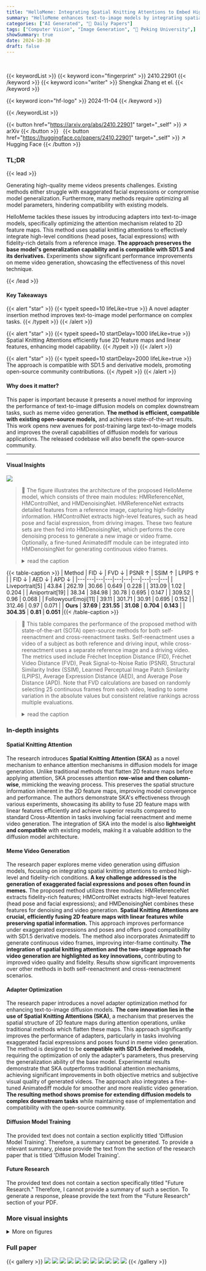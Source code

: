 ```yaml
---
title: "HelloMeme: Integrating Spatial Knitting Attentions to Embed High-Level and Fidelity-Rich Conditions in Diffusion Models"
summary: "HelloMeme enhances text-to-image models by integrating spatial knitting attentions, enabling high-fidelity meme video generation while preserving model generalization."
categories: ["AI Generated", "🤗 Daily Papers"]
tags: ["Computer Vision", "Image Generation", "🏢 Peking University",]
showSummary: true
date: 2024-10-30
draft: false
---
```


<br>

{{< keywordList >}}
{{< keyword icon="fingerprint" >}} 2410.22901 {{< /keyword >}}
{{< keyword icon="writer" >}} Shengkai Zhang et el. {{< /keyword >}}
 
{{< keyword icon="hf-logo" >}} 2024-11-04 {{< /keyword >}}
 
{{< /keywordList >}}

{{< button href="https://arxiv.org/abs/2410.22901" target="_self" >}}
↗ arXiv
{{< /button >}}
&nbsp; 
{{< button href="https://huggingface.co/papers/2410.22901" target="_self" >}}
↗ Hugging Face
{{< /button >}}

### TL;DR


{{< lead >}}

Generating high-quality meme videos presents challenges.  Existing methods either struggle with exaggerated facial expressions or compromise model generalization.  Furthermore, many methods require optimizing all model parameters, hindering compatibility with existing models.  



HelloMeme tackles these issues by introducing adapters into text-to-image models, specifically optimizing the attention mechanism related to 2D feature maps. This method uses spatial knitting attentions to effectively integrate high-level conditions (head poses, facial expressions) with fidelity-rich details from a reference image.  **The approach preserves the base model's generalization capability and is compatible with SD1.5 and its derivatives.**  Experiments show significant performance improvements on meme video generation, showcasing the effectiveness of this novel technique.

{{< /lead >}}


#### Key Takeaways

{{< alert "star" >}}
{{< typeit speed=10 lifeLike=true >}} A novel adapter insertion method improves text-to-image model performance on complex tasks. {{< /typeit >}}
{{< /alert >}}

{{< alert "star" >}}
{{< typeit speed=10 startDelay=1000 lifeLike=true >}} Spatial Knitting Attentions efficiently fuse 2D feature maps and linear features, enhancing model capability. {{< /typeit >}}
{{< /alert >}}

{{< alert "star" >}}
{{< typeit speed=10 startDelay=2000 lifeLike=true >}} The approach is compatible with SD1.5 and derivative models, promoting open-source community contributions. {{< /typeit >}}
{{< /alert >}}

#### Why does it matter?
This paper is important because it presents a novel method for improving the performance of text-to-image diffusion models on complex downstream tasks, such as meme video generation.  **The method is efficient, compatible with existing open-source models,** and achieves state-of-the-art results. This work opens new avenues for post-training large text-to-image models and improves the overall capabilities of diffusion models for various applications.  The released codebase will also benefit the open-source community.

------
#### Visual Insights



![](https://arxiv.org/html/2410.22901/x1.png)

> 🔼 The figure illustrates the architecture of the proposed HelloMeme model, which consists of three main modules: HMReferenceNet, HMControlNet, and HMDenoisingNet. HMReferenceNet extracts detailed features from a reference image, capturing high-fidelity information. HMControlNet extracts high-level features, such as head pose and facial expression, from driving images. These two feature sets are then fed into HMDenoisingNet, which performs the core denoising process to generate a new image or video frame. Optionally, a fine-tuned Animatediff module can be integrated into HMDenoisingNet for generating continuous video frames.
> <details>
> <summary>read the caption</summary>
> Figure 1: Our solution consists of three modules. HMReferenceNet is used to extract Fidelity-Rich features from the reference image, while HMControlNet extracts high-level features such as head pose and facial expression information. HMDenoisingNet receives both sets of features and performs the core denoising function. It can also integrate a fine-tuned Animatediff module to generate continuous video frames.
> </details>





{{< table-caption >}}
| Method | FID ↓ | FVD ↓ | PSNR ↑ | SSIM ↑ | LPIPS ↑ |  | FID ↓ | AED ↓ | APD ↓ |
|---|---|---|---|---|---|---|---|---|---| 
| Liveportrait[5] | 43.84 | 262.19 | 30.66 | 0.649 | 0.228 |  | 313.09 | 1.02 | 0.204 |
| Aniportrait[19] | 38.34 | 384.98 | 30.78 | 0.695 | 0.147 |  | 309.52 | 0.96 | 0.068 |
| FollowyourEmoji[11] | 39.11 | 301.71 | 30.91 | 0.695 | 0.152 |  | 312.46 | 0.97 | 0.071 |
| **Ours** | **37.69** | **231.55** | **31.08** | **0.704** | **0.143** |  | **304.35** | **0.81** | **0.051** |{{< /table-caption >}}

> 🔼 This table compares the performance of the proposed method with state-of-the-art (SOTA) open-source methods for both self-reenactment and cross-reenactment tasks.  Self-reenactment uses a video of a subject as both reference and driving input, while cross-reenactment uses a separate reference image and a driving video.  The metrics used include Fréchet Inception Distance (FID), Fréchet Video Distance (FVD), Peak Signal-to-Noise Ratio (PSNR), Structural Similarity Index (SSIM), Learned Perceptual Image Patch Similarity (LPIPS), Average Expression Distance (AED), and Average Pose Distance (APD). Note that FVD calculations are based on randomly selecting 25 continuous frames from each video, leading to some variation in the absolute values but consistent relative rankings across multiple evaluations.
> <details>
> <summary>read the caption</summary>
> Table 1: In comparing our method with the open-source SOTA, it’s important to note that during FVD evaluation, 25 continuous frames are randomly selected from each sample video to calculate the metrics. This leads to variations in the absolute values of test results each time; however, after multiple validations, we found that their relative rankings remain consistent with the values presented in the table.
> </details>





### In-depth insights


#### Spatial Knitting Attention
The research introduces **Spatial Knitting Attention (SKA)** as a novel mechanism to enhance attention mechanisms in diffusion models for image generation.  Unlike traditional methods that flatten 2D feature maps before applying attention, SKA processes attention **row-wise and then column-wise**, mimicking the weaving process. This preserves the spatial structure information inherent in the 2D feature maps, improving model convergence and performance.  The authors demonstrate SKA's effectiveness through various experiments, showcasing its ability to fuse 2D feature maps with linear features efficiently and achieve superior results compared to standard Cross-Attention in tasks involving facial reenactment and meme video generation.  The integration of SKA into the model is also **lightweight and compatible** with existing models, making it a valuable addition to the diffusion model architecture.

#### Meme Video Generation
The research paper explores meme video generation using diffusion models, focusing on integrating spatial knitting attentions to embed high-level and fidelity-rich conditions.  **A key challenge addressed is the generation of exaggerated facial expressions and poses often found in memes.** The proposed method utilizes three modules: HMReferenceNet extracts fidelity-rich features; HMControlNet extracts high-level features (head pose and facial expressions); and HMDenoisingNet combines these features for denoising and video generation.  **Spatial Knitting Attentions are crucial, efficiently fusing 2D feature maps with linear features while preserving spatial information.** This approach improves performance under exaggerated expressions and poses and offers good compatibility with SD1.5 derivative models. The method also incorporates Animatediff to generate continuous video frames, improving inter-frame continuity.  **The integration of spatial knitting attention and the two-stage approach for video generation are highlighted as key innovations,** contributing to improved video quality and fidelity. Results show significant improvements over other methods in both self-reenactment and cross-reenactment scenarios.

#### Adapter Optimization
The research paper introduces a novel adapter optimization method for enhancing text-to-image diffusion models.  **The core innovation lies in the use of Spatial Knitting Attentions (SKA)**, a mechanism that preserves the spatial structure of 2D feature maps during attention operations, unlike traditional methods which flatten these maps. This approach significantly improves the performance of adapters, particularly in tasks involving exaggerated facial expressions and poses found in meme video generation.  The method is designed to be **compatible with SD1.5 derived models**, requiring the optimization of only the adapter's parameters, thus preserving the generalization ability of the base model.  Experimental results demonstrate that SKA outperforms traditional attention mechanisms, achieving significant improvements in both objective metrics and subjective visual quality of generated videos.  The approach also integrates a fine-tuned Animatediff module for smoother and more realistic video generation.  **The resulting method shows promise for extending diffusion models to complex downstream tasks** while maintaining ease of implementation and compatibility with the open-source community.

#### Diffusion Model Training
The provided text does not contain a section explicitly titled 'Diffusion Model Training'.  Therefore, a summary cannot be generated.  To provide a relevant summary, please provide the text from the section of the research paper that is titled 'Diffusion Model Training'.

#### Future Research
The provided text does not contain a section specifically titled "Future Research."  Therefore, I cannot provide a summary of such a section.  To generate a response, please provide the text from the "Future Research" section of your PDF.


### More visual insights

<details>
<summary>More on figures
</summary>


![](https://arxiv.org/html/2410.22901/x2.png)

> 🔼 The figure shows the architecture of SKCrossAttention, a mechanism that fuses 2D feature maps with linear features.  Unlike standard cross-attention which flattens the 2D feature map before processing, SKCrossAttention performs cross-attention in two stages: first row-wise, then column-wise. This approach, inspired by the way threads are interwoven in knitting, preserves the spatial structure of the 2D feature map, leading to improved performance, especially when dealing with high-level conditions like exaggerated facial expressions.
> <details>
> <summary>read the caption</summary>
> Figure 2: This is the structural diagram of SKCrossAttention, which utilizes the Spatial Knitting Attention mechanism to fuse 2D feature maps with linear features. It performs cross-attention first row by row, then column by column.
> </details>



![](https://arxiv.org/html/2410.22901/x3.png)

> 🔼 The figure shows the architecture of the SKReferenceAttention module.  This module takes two 2D feature maps as input.  First, it concatenates these maps row-wise. Then, it performs self-attention on each row, which allows the model to capture relationships between features within each row. After the self-attention, only the first half of each row is kept. This process is then repeated column-wise: the remaining feature maps are concatenated column-wise, self-attention is applied to each column, and only the first half of each column is retained. The output is a refined 2D feature map that incorporates information from both input maps.
> <details>
> <summary>read the caption</summary>
> Figure 3: This is the structural diagram of SKReferenceAttention, which uses the Spatial Knitting Attention mechanism to fuse two 2D feature maps. Specifically, the two feature maps are first concatenated row by row, followed by performing self-attention along the rows. Afterward, only the first half of each row is retained. A similar operation is then performed column by column.
> </details>



![](https://arxiv.org/html/2410.22901/extracted/5965254/show/gt1.jpg)

> 🔼 This figure displays a comparison of self-reenactment performance across five different methods: ground truth, Liveportrait, Aniportrait, FollowYourEmoji, and the proposed method.  Each method is represented by five frames sampled from a generated video to illustrate the visual results.  The first row shows the ground truth video, with the initial frame outlined in red dashed lines to highlight its use as the reference image.
> <details>
> <summary>read the caption</summary>
> (a) Ground Truth
> </details>



![](https://arxiv.org/html/2410.22901/extracted/5965254/show/gt2.jpg)

> 🔼 This figure shows a visual comparison of meme video generation results from the Liveportrait method.  The image displays five frames from a video sequence, showcasing the method's ability to generate talking head videos. This allows for a direct visual assessment of the video quality and the method's performance on the task.  The specific frames shown likely highlight key aspects of the video generation process, such as facial expressions, head movements and overall visual fidelity.
> <details>
> <summary>read the caption</summary>
> (b) Liveportrait
> </details>



![](https://arxiv.org/html/2410.22901/extracted/5965254/show/gt3.jpg)

> 🔼 The figure shows a comparison of self-reenactment performance between different methods. Specifically, it displays five frames sampled from a video generated by the Aniportrait method, where the first frame of the video serves as the reference image. This visual comparison helps to illustrate the quality of video generation, particularly in terms of fidelity and consistency of facial expressions.
> <details>
> <summary>read the caption</summary>
> (c) Aniportrait
> </details>



![](https://arxiv.org/html/2410.22901/extracted/5965254/show/lp1.jpg)

> 🔼 This figure shows results from the FollowYourEmoji method. It is part of a qualitative comparison of several methods for self-reenactment performance. The image displays five frames sampled from a video generated by FollowYourEmoji, showcasing its ability to generate talking video.  The first frame serves as a reference image and is outlined in red dashed lines. The comparison allows assessment of the visual quality and accuracy of facial expressions and head poses compared to the ground truth.
> <details>
> <summary>read the caption</summary>
> (d) FollowyourEmoji
> </details>



![](https://arxiv.org/html/2410.22901/extracted/5965254/show/lp2.jpg)

> 🔼 This figure shows a video frame generated by the proposed 'HelloMeme' method, demonstrating the quality of facial reenactment and the ability to generate realistic meme videos.  It is part of a comparison with other state-of-the-art methods (a-d) to illustrate the superior performance of the proposed method in handling exaggerated facial expressions and generating smooth, continuous video frames.
> <details>
> <summary>read the caption</summary>
> (e) Ours
> </details>



![](https://arxiv.org/html/2410.22901/extracted/5965254/show/lp3.jpg)

> 🔼 Figure 4 presents a qualitative comparison of self-reenactment performance across five different methods.  Each method is shown with five frames from a generated video sequence. The first row displays the ground truth video frames, clearly indicating the initial frame used as a reference image via a red dashed outline. This visualization directly allows for comparison between the ground truth and the outputs of each method, highlighting differences in facial expression and head pose accuracy.  The figure directly supports the claims made in the paper regarding performance.
> <details>
> <summary>read the caption</summary>
> Figure 4: Examples of self-reenactment performance comparisons, with five frames sampled from each video for illustration. The first row represents the ground truth, with the initial frame serving as the reference image (outlined in red dashed lines).
> </details>



![](https://arxiv.org/html/2410.22901/extracted/5965254/show/ap1.jpg)

> 🔼 This figure compares the results of two experiments: SD_EXP and SK_EXP.  SD_EXP uses the standard cross-attention mechanism in the Stable Diffusion 1.5 model, while SK_EXP replaces it with the Spatial Knitting Attention (SKA) mechanism.  The comparison demonstrates the impact of SKA on image generation, particularly in terms of visual quality and adherence to various conditions or prompts.  The results show image samples generated under different conditions (text-to-image and image-to-image) for each method, highlighting the effectiveness of SKA in enhancing image generation.
> <details>
> <summary>read the caption</summary>
> Figure 5: SD_EXP vs. SK_EXP
> </details>



![](https://arxiv.org/html/2410.22901/extracted/5965254/show/ap2.jpg)

> 🔼 This figure compares the results of using ControlNet and ControlNetSK for image generation. ControlNet is a pre-existing method, while ControlNetSK incorporates Spatial Knitting Attention.  Both methods were tested under the same conditions. The figure visually demonstrates the outputs for different tasks (text-to-image and image-to-image) using both methods. The Ground Truth images are also provided for reference. This allows for a direct visual comparison of the image quality and fidelity generated by each method.
> <details>
> <summary>read the caption</summary>
> Figure 6: ControlNet vs. ControlNetSK
> </details>



![](https://arxiv.org/html/2410.22901/extracted/5965254/show/ap3.jpg)

> 🔼 This figure compares the performance of IPAdapter and IPAdapterSK, two methods for integrating face features into diffusion models. The top row shows examples where only text was used as input to the model, and the second row shows examples where both text and images were used as input. IPAdapterSK uses Spatial Knitting Attention, which improved the model's ability to generate high-quality images, even when given limited information.  The 'Mix' column shows a combination of both approaches.
> <details>
> <summary>read the caption</summary>
> Figure 7: IPAdapter vs. IPAdapterSK
> </details>



</details>






### Full paper

{{< gallery >}}
<img src="https://ai-paper-reviewer.com/2410.22901/1.png" class="grid-w50 md:grid-w33 xl:grid-w25" />
<img src="https://ai-paper-reviewer.com/2410.22901/2.png" class="grid-w50 md:grid-w33 xl:grid-w25" />
<img src="https://ai-paper-reviewer.com/2410.22901/3.png" class="grid-w50 md:grid-w33 xl:grid-w25" />
<img src="https://ai-paper-reviewer.com/2410.22901/4.png" class="grid-w50 md:grid-w33 xl:grid-w25" />
<img src="https://ai-paper-reviewer.com/2410.22901/5.png" class="grid-w50 md:grid-w33 xl:grid-w25" />
<img src="https://ai-paper-reviewer.com/2410.22901/6.png" class="grid-w50 md:grid-w33 xl:grid-w25" />
<img src="https://ai-paper-reviewer.com/2410.22901/7.png" class="grid-w50 md:grid-w33 xl:grid-w25" />
<img src="https://ai-paper-reviewer.com/2410.22901/8.png" class="grid-w50 md:grid-w33 xl:grid-w25" />
<img src="https://ai-paper-reviewer.com/2410.22901/9.png" class="grid-w50 md:grid-w33 xl:grid-w25" />
<img src="https://ai-paper-reviewer.com/2410.22901/10.png" class="grid-w50 md:grid-w33 xl:grid-w25" />
<img src="https://ai-paper-reviewer.com/2410.22901/11.png" class="grid-w50 md:grid-w33 xl:grid-w25" />
{{< /gallery >}}